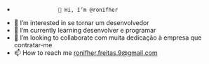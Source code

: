 -                   👋 Hi, I’m @ronifher 
- 👀 I’m interested in  se tornar um desenvolvedor
- 🌱 I’m currently learning desenvolver e programar
- 💞️ I’m looking to collaborate  com muita dedicação à empresa que contratar-me
- 📫 How to reach me ronifher.freitas.9@gmail.com
<!---
ronifher/ronifher is a ✨ special ✨ repository because its `README.md` (this file) appears on your GitHub profile.
You can click the Preview link to take a look at your changes.
--->
